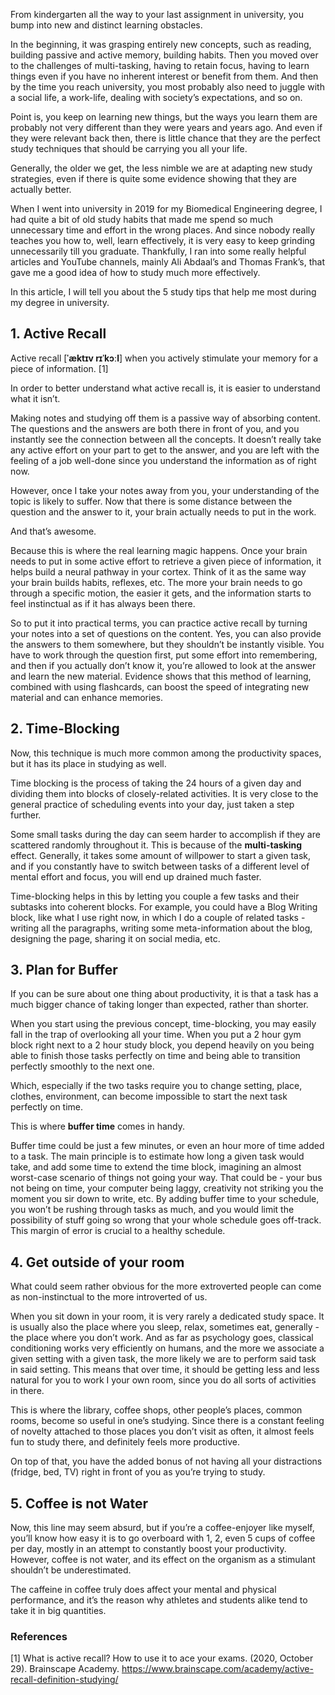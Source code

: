 From kindergarten all the way to your last assignment in university, you bump into new and distinct learning obstacles.

In the beginning, it was grasping entirely new concepts, such as reading, building passive and active memory, building habits. Then you moved over to the challenges of multi-tasking, having to retain focus, having to learn things even if you have no inherent interest or benefit from them. And then by the time you reach university, you most probably also need to juggle with a social life, a work-life, dealing with society’s expectations, and so on.

Point is, you keep on learning new things, but the ways you learn them are probably not very different than they were years and years ago. And even if they were relevant back then, there is little chance that they are the perfect study techniques that should be carrying you all your life.

Generally, the older we get, the less nimble we are at adapting new study strategies, even if there is quite some evidence showing that they are actually better.

When I went into university in 2019 for my Biomedical Engineering degree, I had quite a bit of old study habits that made me spend so much unnecessary time and effort in the wrong places. And since nobody really teaches you how to, well, learn effectively, it is very easy to keep grinding unnecessarily till you graduate. Thankfully, I ran into some really helpful articles and YouTube channels, mainly Ali Abdaal’s and Thomas Frank’s, that gave me a good idea of how to study much more effectively.

In this article, I will tell you about the 5 study tips that help me most during my degree in university.

## 1. Active Recall

Active recall [**ˈæktɪv rɪˈkɔːl**] when you actively stimulate your memory for a piece of information. [1]

In order to better understand what active recall is, it is easier to understand what it isn’t.

Making notes and studying off them is a passive way of absorbing content. The questions and the answers are both there in front of you, and you instantly see the connection between all the concepts. It doesn’t really take any active effort on your part to get to the answer, and you are left with the feeling of a job well-done since you understand the information as of right now.

However, once I take your notes away from you, your understanding of the topic is likely to suffer. Now that there is some distance between the question and the answer to it, your brain actually needs to put in the work.

And that’s awesome.

Because this is where the real learning magic happens. Once your brain needs to put in some active effort to retrieve a given piece of information, it helps build a neural pathway in your cortex. Think of it as the same way your brain builds habits, reflexes, etc. The more your brain needs to go through a specific motion, the easier it gets, and the information starts to feel instinctual as if it has always been there.

So to put it into practical terms, you can practice active recall by turning your notes into a set of questions on the content. Yes, you can also provide the answers to them somewhere, but they shouldn’t be instantly visible. You have to work through the question first, put some effort into remembering, and then if you actually don’t know it, you’re allowed to look at the answer and learn the new material. Evidence shows that this method of learning, combined with using flashcards, can boost the speed of integrating new material and can enhance memories.

## 2. Time-Blocking
Now, this technique is much more common among the productivity spaces, but it has its place in studying as well.

Time blocking is the process of taking the 24 hours of a given day and dividing them into blocks of closely-related activities. It is very close to the general practice of scheduling events into your day, just taken a step further.

Some small tasks during the day can seem harder to accomplish if they are scattered randomly throughout it. This is because of the **multi-tasking** effect. Generally, it takes some amount of willpower to start a given task, and if you constantly have to switch between tasks of a different level of mental effort and focus, you will end up drained much faster.

Time-blocking helps in this by letting you couple a few tasks and their subtasks into coherent blocks. For example, you could have a Blog Writing block, like what I use right now, in which I do a couple of related tasks - writing all the paragraphs, writing some meta-information about the blog, designing the page, sharing it on social media, etc.

## 3. Plan for Buffer

If you can be sure about one thing about productivity, it is that a task has a much bigger chance of taking longer than expected, rather than shorter.

When you start using the previous concept, time-blocking, you may easily fall in the trap of overlooking all your time. When you put a 2 hour gym block right next to a 2 hour study block, you depend heavily on you being able to finish those tasks perfectly on time and being able to transition perfectly smoothly to the next one. 

Which, especially if the two tasks require you to change setting, place, clothes, environment, can become impossible to start the next task perfectly on time.

This is where **buffer time** comes in handy.

Buffer time could be just a few minutes, or even an hour more of time added to a task. The main principle is to estimate how long a given task would take, and add some time to extend the time block, imagining an almost worst-case scenario of things not going your way. That could be - your bus not being on time, your computer being laggy, creativity not striking you the moment you sir down to write, etc. By adding buffer time to your schedule, you won’t be rushing through tasks as much, and you would limit the possibility of stuff going so wrong that your whole schedule goes off-track. This margin of error is crucial to a healthy schedule. 

## 4. Get outside of your room

What could seem rather obvious for the more extroverted people can come as non-instinctual to the more introverted of us.

When you sit down in your room, it is very rarely a dedicated study space. It is usually also the place where you sleep, relax, sometimes eat, generally - the place where you don’t work. And as far as psychology goes, classical conditioning works very efficiently on humans, and the more we associate a given setting with a given task, the more likely we are to perform said task in said setting. This means that over time, it should be getting less and less natural for you to work I  your own room, since you do all sorts of activities in there.

This is where the library, coffee shops, other people’s places, common rooms, become so useful in one’s studying. Since there is a constant feeling of novelty attached to those places you don’t visit as often, it almost feels fun to study there, and definitely feels more productive.

On top of that, you have the added bonus of not having all your distractions (fridge, bed, TV) right in front of you as you’re trying to study.


## 5. Coffee is not Water
Now, this line may seem absurd, but if you’re a coffee-enjoyer like myself, you’ll know how easy it is to go overboard with 1, 2, even 5 cups of coffee per day, mostly in an attempt to constantly boost your productivity. However, coffee is not water, and its effect on the organism as a stimulant shouldn’t be underestimated.

The caffeine in coffee truly does affect your mental and physical performance, and it’s the reason why athletes and students alike tend to take it in big quantities.

### References

[1] What is active recall? How to use it to ace your exams. (2020, October 29). Brainscape Academy. https://www.brainscape.com/academy/active-recall-definition-studying/